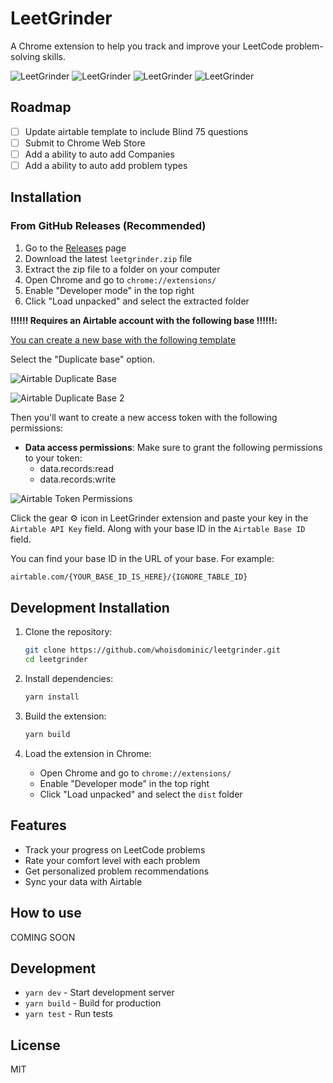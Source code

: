 # LeetGrinder

A Chrome extension to help you track and improve your LeetCode problem-solving skills.

![LeetGrinder](docs/leetgrinder_screenshot.png)
![LeetGrinder](docs/leetgrinder_screenshot_2.png)
![LeetGrinder](docs/leetgrinder_screenshot_3.png)
![LeetGrinder](docs/leetgrinder_screenshot_4.png)

## Roadmap

- [ ] Update airtable template to include Blind 75 questions
- [ ] Submit to Chrome Web Store
- [ ] Add a ability to auto add Companies
- [ ] Add a ability to auto add problem types

## Installation

### From GitHub Releases (Recommended)

1. Go to the [Releases](https://github.com/yourusername/leetgrinder/releases) page
2. Download the latest `leetgrinder.zip` file
3. Extract the zip file to a folder on your computer
4. Open Chrome and go to `chrome://extensions/`
5. Enable "Developer mode" in the top right
6. Click "Load unpacked" and select the extracted folder

**‼️‼️‼️ Requires an Airtable account with the following base ‼️‼️‼️:**

[You can create a new base with the following template](https://airtable.com/invite/l?inviteId=invmvNQDujNPrxpxb&inviteToken=e819c6afcd9516e4304ffb71fa14027ebd3bd882c499e45ed8f0e0906512b876&utm_medium=email&utm_source=product_team&utm_content=transactional-alerts)

Select the "Duplicate base" option.

![Airtable Duplicate Base](docs/duplicate_screenshot.png)

![Airtable Duplicate Base 2](docs/duplicate_screenshot_2.png)

Then you'll want to create a new access token with the following permissions:

- **Data access permissions**: Make sure to grant the following permissions to your token:
  - data.records:read
  - data.records:write

![Airtable Token Permissions](docs/token_screenshot.png)

Click the gear ⚙️ icon in LeetGrinder extension and paste your key in the `Airtable API Key` field.
Along with your base ID in the `Airtable Base ID` field.

You can find your base ID in the URL of your base. For example:

```bash
airtable.com/{YOUR_BASE_ID_IS_HERE}/{IGNORE_TABLE_ID}
```

## Development Installation

1. Clone the repository:

   ```bash
   git clone https://github.com/whoisdominic/leetgrinder.git
   cd leetgrinder
   ```

2. Install dependencies:

   ```bash
   yarn install
   ```

3. Build the extension:

   ```bash
   yarn build
   ```

4. Load the extension in Chrome:
   - Open Chrome and go to `chrome://extensions/`
   - Enable "Developer mode" in the top right
   - Click "Load unpacked" and select the `dist` folder

## Features

- Track your progress on LeetCode problems
- Rate your comfort level with each problem
- Get personalized problem recommendations
- Sync your data with Airtable

## How to use

COMING SOON

## Development

- `yarn dev` - Start development server
- `yarn build` - Build for production
- `yarn test` - Run tests

## License

MIT

